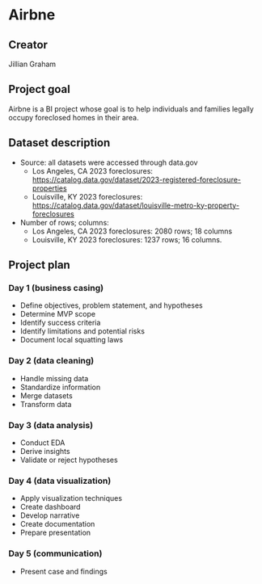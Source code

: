 # Airbne

## Creator
Jillian Graham

## Project goal
Airbne is a BI project whose goal is to help individuals and families legally occupy foreclosed homes in their area.

## Dataset description 
 * Source: all datasets were accessed through data.gov
   * Los Angeles, CA 2023 foreclosures: https://catalog.data.gov/dataset/2023-registered-foreclosure-properties
   * Louisville, KY 2023 foreclosures: https://catalog.data.gov/dataset/louisville-metro-ky-property-foreclosures
 * Number of rows; columns:
   * Los Angeles, CA 2023 foreclosures: 2080 rows; 18 columns
   * Louisville, KY 2023 foreclosures: 1237 rows; 16 columns.


## Project plan
### Day 1 (business casing)
* Define objectives, problem statement, and hypotheses
* Determine MVP scope
* Identify success criteria
* Identify limitations and potential risks
* Document local squatting laws 

### Day 2 (data cleaning)
* Handle missing data
* Standardize information
* Merge datasets
* Transform data

### Day 3 (data analysis)
* Conduct EDA
* Derive insights
* Validate or reject hypotheses

### Day 4 (data visualization)
* Apply visualization techniques
* Create dashboard
* Develop narrative
* Create documentation
* Prepare presentation

### Day 5 (communication)
* Present case and findings
